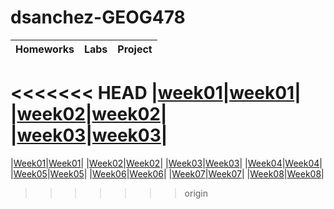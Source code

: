 # dsanchez-GEOG478
| Homeworks      | Labs          | Project |
| :------------: |:-------------:| :-----: |
<<<<<<< HEAD
|[week01](homework/week01/README.md)|[week01](homework/week01/README.md)|
|[week02](homework/week02/README.md)|[week02](homework/week02/README.md)|
|[week03](homework/week03/README.md)|[week03](homework/week03/README.md)|
=======
|[Week01](Homework/Week01/README.md)|[Week01](Homework/Week01/README.md)|
|[Week02](Homework/Week02/README.md)|[Week02](Homework/Week02/README.md)|
|[Week03](Homework/Week03/README.md)|[Week03](Homework/Week03/README.md)|
|[Week04](Homework/Week4/README.md)|[Week04](Homework/Week04/README.md)|
|[Week05](Homework/Week05/README.md)|[Week05](Homework/Week05/README.md)|
|[Week06](Homework/Week06/README.md)|[Week06](Homework/Week06/README.md)|
|[Week07](Homework/Week07/README.md)|[Week07](Homework/Week07/README.md)|
|[Week08](Homework/Week08/README.md)|[Week08](Homework/Week08/README.md)|
>>>>>>> origin
